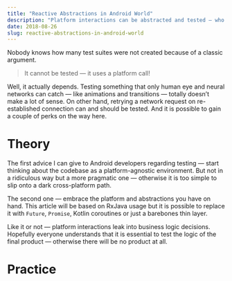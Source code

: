 ```yaml
---
title: "Reactive Abstractions in Android World"
description: "Platform interactions can be abstracted and tested — who knew?"
date: 2018-08-26
slug: reactive-abstractions-in-android-world
---
```


Nobody knows how many test suites were not created because of a classic argument.

> It cannot be tested — it uses a platform call!

Well, it actually depends. Testing something that only human eye and neural networks
can catch — like animations and transitions — totally doesn’t make a lot of sense.
On other hand, retrying a network request on re-established connection
can and should be tested. And it is possible to gain a couple of perks on the way here.

# Theory

The first advice I can give to Android developers regarding testing —
start thinking about the codebase as a platform-agnostic environment.
But not in a ridiculous way but a more pragmatic one — otherwise it is too
simple to slip onto a dark cross-platform path.

The second one — embrace the platform and abstractions you have on hand.
This article will be based on RxJava usage but it is possible to replace it
with `Future`, `Promise`, Kotlin coroutines or just a barebones thin layer.

Like it or not — platform interactions leak into business logic decisions.
Hopefully everyone understands that it is essential to test the logic
of the final product — otherwise there will be no product at all.

# Practice
